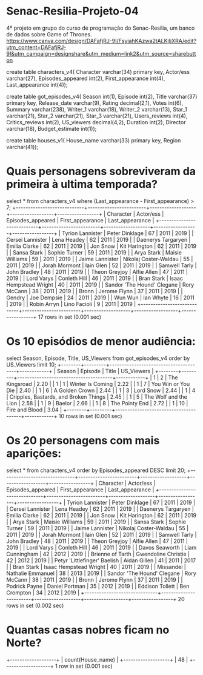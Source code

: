 # Senac-Resilia-Projeto-04
4º projeto em grupo do curso de programação do Senac-Resilia, um banco de dados sobre Game of Thrones.
https://www.canva.com/design/DAFafjRJ-9I/FsyiahKAzwa2tALKjIjXRA/edit?utm_content=DAFafjRJ-9I&utm_campaign=designshare&utm_medium=link2&utm_source=sharebutton

create table characters_v4(
Character varchar(34) primary key,
Actor/ess varchar(27),
Episodes_appeared int(2),
First_appearance int(4),
Last_appearance int(4));

create table got_episodes_v4(
Season int(1),
Episode int(2),
Title varchar(37) primary key,
Release_date varchar(9),
Rating decimal(2,1),
Votes int(6),
Summary varchar(238),
Writer_1 varchar(18),
Writer_2 varchar(13),
Star_1 varchar(21),
Star_2 varchar(21),
Star_3 varchar(21),
Users_reviews int(4),
Critics_reviews int(2),
US_viewers decimal(4,2),
Duration int(2),
Director varchar(18),
Budget_estimate int(1));

create table houses_v1(
House_name varchar(33) primary key,
Region varchar(41));


# Quais personagens sobreviveram da primeira à ultima temporada?
select * from characters_v4 where (Last_appearance - First_appearance) > 7;
+----------------------------+------------------------+-------------------+------------------+-----------------+
| Character                  | Actor/ess              | Episodes_appeared | First_appearance | Last_appearance |
+----------------------------+------------------------+-------------------+------------------+-----------------+
| Tyrion Lannister           | Peter Dinklage         |                67 |             2011 |            2019 |
| Cersei Lannister           | Lena Headey            |                62 |             2011 |            2019 |
| Daenerys Targaryen         | Emilia Clarke          |                62 |             2011 |            2019 |
| Jon Snow                   | Kit Harington          |                62 |             2011 |            2019 |
| Sansa Stark                | Sophie Turner          |                59 |             2011 |            2019 |
| Arya Stark                 | Maisie Williams        |                59 |             2011 |            2019 |
| Jaime Lannister            | Nikolaj Coster-Waldau  |                55 |             2011 |            2019 |
| Jorah Mormont              | Iain Glen              |                52 |             2011 |            2019 |
| Samwell Tarly              | John Bradley           |                48 |             2011 |            2019 |
| Theon Greyjoy              | Alfie Allen            |                47 |             2011 |            2019 |
| Lord Varys                 | Conleth Hill           |                46 |             2011 |            2019 |
| Bran Stark                 | Isaac Hempstead Wright |                40 |             2011 |            2019 |
| Sandor 'The Hound' Clegane | Rory McCann            |                38 |             2011 |            2019 |
| Bronn                      | Jerome Flynn           |                37 |             2011 |            2019 |
| Gendry                     | Joe Dempsie            |                24 |             2011 |            2019 |
| Wun Wun                    | Ian Whyte              |                16 |             2011 |            2019 |
| Robin Arryn                | Lino Facioli           |                 9 |             2011 |            2019 |
+----------------------------+------------------------+-------------------+------------------+-----------------+
17 rows in set (0.001 sec)

# Os 10 episódios de menor audiência:
select Season, Episode, Title, US_Viewers from got_episodes_v4 order by US_Viewers limit 10;
+--------+---------+---------------------------------------+------------+
| Season | Episode | Title                                 | US_Viewers |
+--------+---------+---------------------------------------+------------+
|      1 |       2 | The Kingsroad                         |       2.20 |
|      1 |       1 | Winter Is Coming                      |       2.22 |
|      1 |       7 | You Win or You Die                    |       2.40 |
|      1 |       6 | A Golden Crown                        |       2.44 |
|      1 |       3 | Lord Snow                             |       2.44 |
|      1 |       4 | Cripples, Bastards, and Broken Things |       2.45 |
|      1 |       5 | The Wolf and the Lion                 |       2.58 |
|      1 |       9 | Baelor                                |       2.66 |
|      1 |       8 | The Pointy End                        |       2.72 |
|      1 |      10 | Fire and Blood                        |       3.04 |
+--------+---------+---------------------------------------+------------+
10 rows in set (0.001 sec)

# Os 20 personagens com mais aparições:
select * from characters_v4 order by Episodes_appeared DESC limit 20;
+------------------------------+------------------------+-------------------+------------------+-----------------+
| Character                    | Actor/ess              | Episodes_appeared | First_appearance | Last_appearance |
+------------------------------+------------------------+-------------------+------------------+-----------------+
| Tyrion Lannister             | Peter Dinklage         |                67 |             2011 |            2019 |
| Cersei Lannister             | Lena Headey            |                62 |             2011 |            2019 |
| Daenerys Targaryen           | Emilia Clarke          |                62 |             2011 |            2019 |
| Jon Snow                     | Kit Harington          |                62 |             2011 |            2019 |
| Arya Stark                   | Maisie Williams        |                59 |             2011 |            2019 |
| Sansa Stark                  | Sophie Turner          |                59 |             2011 |            2019 |
| Jaime Lannister              | Nikolaj Coster-Waldau  |                55 |             2011 |            2019 |
| Jorah Mormont                | Iain Glen              |                52 |             2011 |            2019 |
| Samwell Tarly                | John Bradley           |                48 |             2011 |            2019 |
| Theon Greyjoy                | Alfie Allen            |                47 |             2011 |            2019 |
| Lord Varys                   | Conleth Hill           |                46 |             2011 |            2019 |
| Davos Seaworth               | Liam Cunningham        |                42 |             2012 |            2019 |
| Brienne of Tarth             | Gwendoline Christie    |                42 |             2012 |            2019 |
| Petyr 'Littlefinger' Baelish | Aidan Gillen           |                41 |             2011 |            2017 |
| Bran Stark                   | Isaac Hempstead Wright |                40 |             2011 |            2019 |
| Missandei                    | Nathalie Emmanuel      |                38 |             2013 |            2019 |
| Sandor 'The Hound' Clegane   | Rory McCann            |                38 |             2011 |            2019 |
| Bronn                        | Jerome Flynn           |                37 |             2011 |            2019 |
| Podrick Payne                | Daniel Portman         |                35 |             2012 |            2019 |
| Eddison Tollett              | Ben Crompton           |                34 |             2012 |            2019 |
+------------------------------+------------------------+-------------------+------------------+-----------------+
20 rows in set (0.002 sec)

# Quantas casas nobres ficam no Norte?
+-------------------+
| count(House_name) |
+-------------------+
|                48 |
+-------------------+
1 row in set (0.001 sec)
